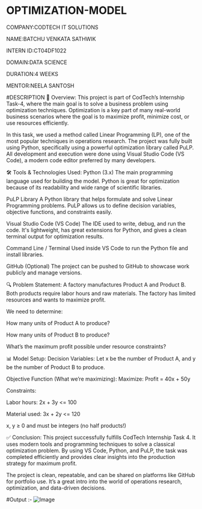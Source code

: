 # OPTIMIZATION-MODEL

COMPANY:CODTECH IT SOLUTIONS

NAME:BATCHU VENKATA SATHWIK

INTERN ID:CT04DF1022

DOMAIN:DATA SCIENCE

DURATION:4 WEEKS

MENTOR:NEELA SANTOSH

#DESCRIPTION
📌 Overview:
This project is part of CodTech’s Internship Task-4, where the main goal is to solve a business problem using optimization techniques. Optimization is a key part of many real-world business scenarios where the goal is to maximize profit, minimize cost, or use resources efficiently.

In this task, we used a method called Linear Programming (LP), one of the most popular techniques in operations research. The project was fully built using Python, specifically using a powerful optimization library called PuLP. All development and execution were done using Visual Studio Code (VS Code), a modern code editor preferred by many developers.

🛠 Tools & Technologies Used:
Python (3.x)
The main programming language used for building the model. Python is great for optimization because of its readability and wide range of scientific libraries.

PuLP Library
A Python library that helps formulate and solve Linear Programming problems. PuLP allows us to define decision variables, objective functions, and constraints easily.

Visual Studio Code (VS Code)
The IDE used to write, debug, and run the code. It's lightweight, has great extensions for Python, and gives a clean terminal output for optimization results.

Command Line / Terminal
Used inside VS Code to run the Python file and install libraries.

GitHub (Optional)
The project can be pushed to GitHub to showcase work publicly and manage versions.

🔍 Problem Statement:
A factory manufactures Product A and Product B. Both products require labor hours and raw materials. The factory has limited resources and wants to maximize profit.

We need to determine:

How many units of Product A to produce?

How many units of Product B to produce?

What’s the maximum profit possible under resource constraints?

📊 Model Setup:
Decision Variables:
Let x be the number of Product A, and y be the number of Product B to produce.

Objective Function (What we’re maximizing):
Maximize: Profit = 40x + 50y

Constraints:

Labor hours: 2x + 3y <= 100

Material used: 3x + 2y <= 120

x, y ≥ 0 and must be integers (no half products!)

✅ Conclusion:
This project successfully fulfills CodTech Internship Task 4. It uses modern tools and programming techniques to solve a classical optimization problem. By using VS Code, Python, and PuLP, the task was completed efficiently and provides clear insights into the production strategy for maximum profit.

The project is clean, repeatable, and can be shared on platforms like GitHub for portfolio use. It’s a great intro into the world of operations research, optimization, and data-driven decisions.


#Output :-
![Image](https://github.com/user-attachments/assets/9c4bff95-c1b4-409f-93be-73355cc8462f)
